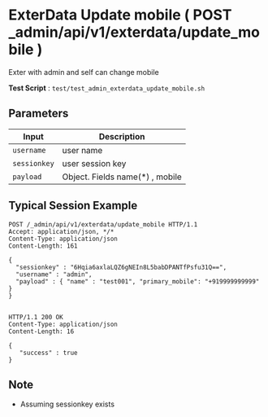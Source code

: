 # ExterData Update mobile ( POST _admin/api/v1/exterdata/update_mobile )

Exter with admin and self can change mobile

**Test Script** : `test/test_admin_exterdata_update_mobile.sh`

## Parameters

| Input | Description |
| ---- | ----------- |
| `username` | user name |
| `sessionkey` | user session key |
| `payload` | Object. Fields  name(*) , mobile |

## Typical Session Example

```
POST /_admin/api/v1/exterdata/update_mobile HTTP/1.1
Accept: application/json, */*
Content-Type: application/json
Content-Length: 161

{
  "sessionkey" : "6Hqia6axlaLQZ6gNEIn8L5babDPANTfPsfu31Q==",
  "username" : "admin",
  "payload" : { "name" : "test001", "primary_mobile": "+919999999999" }
}


HTTP/1.1 200 OK
Content-Type: application/json
Content-Length: 16

{
   "success" : true
}
```

## Note

- Assuming sessionkey exists

